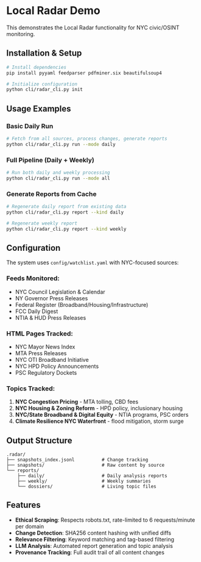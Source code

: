 # Local Radar Demo

This demonstrates the Local Radar functionality for NYC civic/OSINT monitoring.

## Installation & Setup

```bash
# Install dependencies
pip install pyyaml feedparser pdfminer.six beautifulsoup4

# Initialize configuration
python cli/radar_cli.py init
```

## Usage Examples

### Basic Daily Run
```bash
# Fetch from all sources, process changes, generate reports
python cli/radar_cli.py run --mode daily
```

### Full Pipeline (Daily + Weekly)
```bash
# Run both daily and weekly processing
python cli/radar_cli.py run --mode all
```

### Generate Reports from Cache
```bash
# Regenerate daily report from existing data
python cli/radar_cli.py report --kind daily

# Regenerate weekly report
python cli/radar_cli.py report --kind weekly
```

## Configuration

The system uses `config/watchlist.yaml` with NYC-focused sources:

### Feeds Monitored:
- NYC Council Legislation & Calendar
- NY Governor Press Releases  
- Federal Register (Broadband/Housing/Infrastructure)
- FCC Daily Digest
- NTIA & HUD Press Releases

### HTML Pages Tracked:
- NYC Mayor News Index
- MTA Press Releases
- NYC OTI Broadband Initiative
- NYC HPD Policy Announcements
- PSC Regulatory Dockets

### Topics Tracked:
1. **NYC Congestion Pricing** - MTA tolling, CBD fees
2. **NYC Housing & Zoning Reform** - HPD policy, inclusionary housing
3. **NYC/State Broadband & Digital Equity** - NTIA programs, PSC orders
4. **Climate Resilience NYC Waterfront** - flood mitigation, storm surge

## Output Structure

```
.radar/
├── snapshots_index.jsonl          # Change tracking
├── snapshots/                     # Raw content by source
└── reports/
    ├── daily/                     # Daily analysis reports
    ├── weekly/                    # Weekly summaries
    └── dossiers/                  # Living topic files
```

## Features

- **Ethical Scraping**: Respects robots.txt, rate-limited to 6 requests/minute per domain
- **Change Detection**: SHA256 content hashing with unified diffs
- **Relevance Filtering**: Keyword matching and tag-based filtering
- **LLM Analysis**: Automated report generation and topic analysis
- **Provenance Tracking**: Full audit trail of all content changes